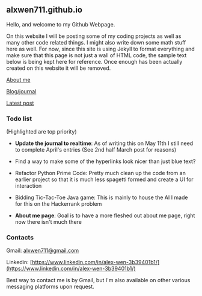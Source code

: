 ## alxwen711.github.io
Hello, and welcome to my Github Webpage.

On this website I will be posting some of my coding projects as well as many other code related things. I might also write down some math stuff here as well. For now, since this site is using Jekyll to format everything and make sure that this page is not just a wall of HTML code, the sample text below is being kept here for reference. Once enough has been actually created on this website it will be removed.

[About me](https://alxwen711.github.io/about)

[Blog/journal](https://alxwen711.github.io/blog)

[Latest post](https://alxwen711.github.io/blog/Apr22)

### Todo list
(Highlighted are top priority)

- **Update the journal to realtime**: As of writing this on May 11th I still need to complete April's entries (See 2nd half March post for reasons)

- Find a way to make some of the hyperlinks look nicer than just blue text?

- Refactor Python Prime Code: Pretty much clean up the code from an earlier project so that it is much less spagetti formed and create a UI for interaction

- Bidding Tic-Tac-Toe Java game: This is mainly to house the AI I made for this on the Hackerrank problem

- **About me page**: Goal is to have a more fleshed out about me page, right now there isn't much there

### Contacts

Gmail: alxwen711@gmail.com

Linkedin: [https://www.linkedin.com/in/alex-wen-3b39401b1/](https://www.linkedin.com/in/alex-wen-3b39401b1/)

Best way to contact me is by Gmail, but I'm also available 
on other various messaging platforms upon request.



